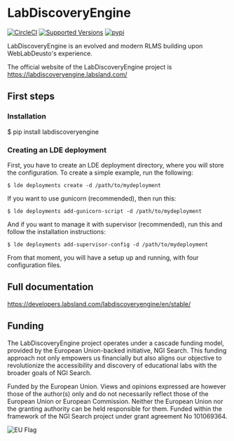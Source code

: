 # LabDiscoveryEngine


[![CircleCI](https://circleci.com/gh/labsland/labdiscoveryengine.svg?style=svg)](https://circleci.com/gh/labsland/labdiscoveryengine)
[![Supported Versions](https://img.shields.io/pypi/pyversions/labdiscoveryengine.svg)](https://pypi.org/project/labdiscoveryengine)
[![pypi](https://img.shields.io/pypi/v/labdiscoveryengine.svg)](https://pypi.org/project/labdiscoveryengine)

LabDiscoveryEngine is an evolved and modern RLMS building upon WebLabDeusto's experience.

The official website of the LabDiscoveryEngine project is https://labdiscoveryengine.labsland.com/


## First steps

### Installation

$ pip install labdiscoveryengine

### Creating an LDE deployment

First, you have to create an LDE deployment directory, where you will store the configuration. To create a simple example, run the following:

```
$ lde deployments create -d /path/to/mydeployment
```

If you want to use gunicorn (recommended), then run this:
```
$ lde deployments add-gunicorn-script -d /path/to/mydeployment
```

And if you want to manage it with supervisor (recommended), run this and follow the installation instructions:

```
$ lde deployments add-supervisor-config -d /path/to/mydeployment
```

From that moment, you will have a setup up and running, with four configuration files.

## Full documentation

https://developers.labsland.com/labdiscoveryengine/en/stable/

## Funding

The LabDiscoveryEngine project operates under a cascade funding model, provided by the European Union-backed initiative, NGI Search. This funding approach not only empowers us financially but also aligns our objective to revolutionize the accessibility and discovery of educational labs with the broader goals of NGI Search.

Funded by the European Union. Views and opinions expressed are however those of the author(s) only and do not necessarily reflect those of the European Union or European Commission. Neither the European Union nor the granting authority can be held responsible for them. Funded within the framework of the NGI Search project under grant agreement No 101069364.

![EU Flag](https://lh5.googleusercontent.com/iLFDSNFpXCVSo89LlHyxwfp5OHV1Wk63KLXJxd-zZcd4Cr5kGGMoDivRN9SETLSyJpWxIprU07VWO39DIjsY6lg5D5sEJv15c_C7GyWmuZjo24DJBD0Cmwy95pYbuiRREQ=w1280)

